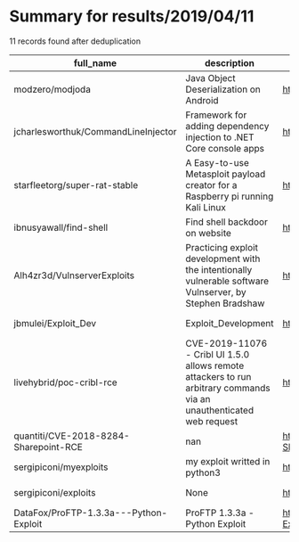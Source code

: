 
# Summary for results/2019/04/11
    
11 records found after deduplication

| full_name | description | html_url | matched_list | matched_count | pushed_at | size | stargazers_count | language | forks_count |
|----------------------------------------|----------------------------------------------------------------------------------------------------------------------|-----------------------------------------------------------|---------------------------------------------|-----------------|---------------------------|--------|--------------------|------------|---------------|
| modzero/modjoda | Java Object Deserialization on Android | https://github.com/modzero/modjoda | ['vulnerability poc'] | 1 | 2019-04-11 10:51:26+00:00 | 7691 | 66 | Java | 13 |
| jcharlesworthuk/CommandLineInjector | Framework for adding dependency injection to .NET Core console apps | https://github.com/jcharlesworthuk/CommandLineInjector | ['command injection'] | 1 | 2019-04-11 13:02:03+00:00 | 44 | 3 | C# | 0 |
| starfleetorg/super-rat-stable | A Easy-to-use Metasploit payload creator for a Raspberry pi running Kali Linux | https://github.com/starfleetorg/super-rat-stable | ['metasploit module OR metasploit payload'] | 1 | 2019-04-11 09:08:08+00:00 | 24 | 2 | Python | 0 |
| ibnusyawall/find-shell | Find shell backdoor on website | https://github.com/ibnusyawall/find-shell | ['exploit'] | 1 | 2019-04-11 01:47:02+00:00 | 641 | 2 | JavaScript | 1 |
| Alh4zr3d/VulnserverExploits | Practicing exploit development with the intentionally vulnerable software Vulnserver, by Stephen Bradshaw | https://github.com/Alh4zr3d/VulnserverExploits | ['exploit'] | 1 | 2019-04-11 05:52:14+00:00 | 14 | 1 | Python | 1 |
| jbmulei/Exploit_Dev | Exploit_Development | https://github.com/jbmulei/Exploit_Dev | ['exploit'] | 1 | 2019-04-11 11:49:32+00:00 | 2 | 0 | Python | 0 |
| livehybrid/poc-cribl-rce | CVE-2019-11076 - Cribl UI 1.5.0 allows remote attackers to run arbitrary commands via an unauthenticated web request | https://github.com/livehybrid/poc-cribl-rce | ['attack poc', 'cve poc', 'rce', 'rce poc'] | 4 | 2019-04-11 12:50:39+00:00 | 5 | 6 | JavaScript | 0 |
| quantiti/CVE-2018-8284-Sharepoint-RCE | nan | https://github.com/quantiti/CVE-2018-8284-Sharepoint-RCE | ['cve-2', 'rce'] | 2 | 2019-04-11 08:44:04+00:00 | 1 | 3 | nan | 6 |
| sergipiconi/myexploits | my exploit writted in python3 | https://github.com/sergipiconi/myexploits | ['exploit'] | 1 | 2019-04-11 14:45:29+00:00 | 0 | 0 | Python | 0 |
| sergipiconi/exploits | None | https://github.com/sergipiconi/exploits | ['exploit'] | 1 | 2019-04-11 14:54:17+00:00 | 0 | 0 | Python | 0 |
| DataFox/ProFTP-1.3.3a---Python-Exploit | ProFTP 1.3.3a - Python Exploit | https://github.com/DataFox/ProFTP-1.3.3a---Python-Exploit | ['exploit'] | 1 | 2019-04-11 16:10:29+00:00 | 2 | 0 | Python | 1 |
